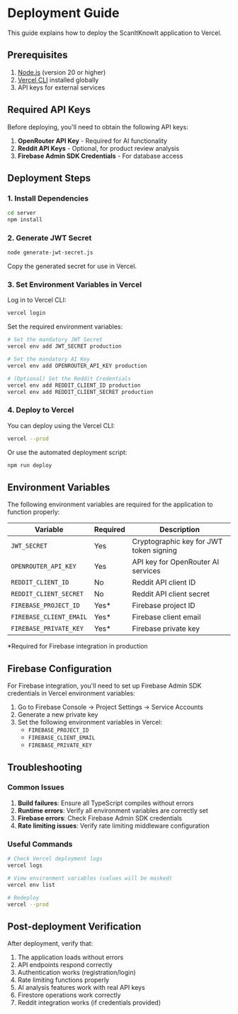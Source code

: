# Deployment Guide

This guide explains how to deploy the ScanItKnowIt application to Vercel.

## Prerequisites

1. [Node.js](https://nodejs.org/) (version 20 or higher)
2. [Vercel CLI](https://vercel.com/cli) installed globally
3. API keys for external services

## Required API Keys

Before deploying, you'll need to obtain the following API keys:

1. **OpenRouter API Key** - Required for AI functionality
2. **Reddit API Keys** - Optional, for product review analysis
3. **Firebase Admin SDK Credentials** - For database access

## Deployment Steps

### 1. Install Dependencies

```bash
cd server
npm install
```

### 2. Generate JWT Secret

```bash
node generate-jwt-secret.js
```

Copy the generated secret for use in Vercel.

### 3. Set Environment Variables in Vercel

Log in to Vercel CLI:

```bash
vercel login
```

Set the required environment variables:

```bash
# Set the mandatory JWT Secret
vercel env add JWT_SECRET production

# Set the mandatory AI Key
vercel env add OPENROUTER_API_KEY production

# (Optional) Set the Reddit Credentials
vercel env add REDDIT_CLIENT_ID production
vercel env add REDDIT_CLIENT_SECRET production
```

### 4. Deploy to Vercel

You can deploy using the Vercel CLI:

```bash
vercel --prod
```

Or use the automated deployment script:

```bash
npm run deploy
```

## Environment Variables

The following environment variables are required for the application to function properly:

| Variable | Required | Description |
|----------|----------|-------------|
| `JWT_SECRET` | Yes | Cryptographic key for JWT token signing |
| `OPENROUTER_API_KEY` | Yes | API key for OpenRouter AI services |
| `REDDIT_CLIENT_ID` | No | Reddit API client ID |
| `REDDIT_CLIENT_SECRET` | No | Reddit API client secret |
| `FIREBASE_PROJECT_ID` | Yes* | Firebase project ID |
| `FIREBASE_CLIENT_EMAIL` | Yes* | Firebase client email |
| `FIREBASE_PRIVATE_KEY` | Yes* | Firebase private key |

*Required for Firebase integration in production

## Firebase Configuration

For Firebase integration, you'll need to set up Firebase Admin SDK credentials in Vercel environment variables:

1. Go to Firebase Console → Project Settings → Service Accounts
2. Generate a new private key
3. Set the following environment variables in Vercel:
   - `FIREBASE_PROJECT_ID`
   - `FIREBASE_CLIENT_EMAIL`
   - `FIREBASE_PRIVATE_KEY`

## Troubleshooting

### Common Issues

1. **Build failures**: Ensure all TypeScript compiles without errors
2. **Runtime errors**: Verify all environment variables are correctly set
3. **Firebase errors**: Check Firebase Admin SDK credentials
4. **Rate limiting issues**: Verify rate limiting middleware configuration

### Useful Commands

```bash
# Check Vercel deployment logs
vercel logs

# View environment variables (values will be masked)
vercel env list

# Redeploy
vercel --prod
```

## Post-deployment Verification

After deployment, verify that:

1. The application loads without errors
2. API endpoints respond correctly
3. Authentication works (registration/login)
4. Rate limiting functions properly
5. AI analysis features work with real API keys
6. Firestore operations work correctly
7. Reddit integration works (if credentials provided)